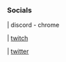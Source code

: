 ### Socials

| discord - chrome

| [twitch](https://twitch.tv/chrome1k)

| [twitter](https://twitter.com/chrwome)
